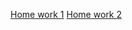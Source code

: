 [Home work 1](https://i1vaa.github.io/genius-homework/genius-homework-1/)
[Home work 2](https://i1vaa.github.io/genius-homework/genius-homework-2/)
